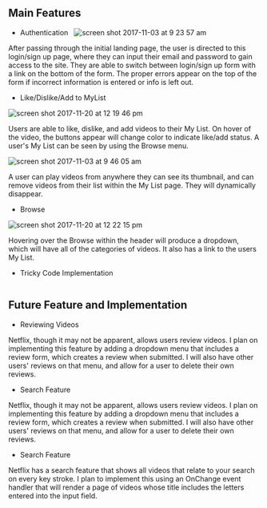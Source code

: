 
## Main Features

  - Authentication
  
  ![screen shot 2017-11-03 at 9 23 57 am](https://user-images.githubusercontent.com/29177545/32375859-8b0d23bc-c079-11e7-9c97-ddb4875d0bab.png)

After passing through the initial landing page, the user is directed to this login/sign up page, where they can input their email and password to gain access to the site. They are able to switch between login/sign up form with a link on the bottom of the form. The proper errors appear on the top of the form if incorrect information is entered or info is left out.

  - Like/Dislike/Add to MyList

  ![screen shot 2017-11-20 at 12 19 46 pm](https://user-images.githubusercontent.com/29177545/33031780-4240f61e-cded-11e7-895b-e30649a19fb9.png)

Users are able to like, dislike, and add videos to their My List. On hover of the video, the buttons appear will change color to indicate like/add status. A user's My List can be seen by using the Browse menu.

![screen shot 2017-11-03 at 9 46 05 am](https://user-images.githubusercontent.com/29177545/32376749-13e56f58-c07c-11e7-9db7-021ef3564748.png)

A user can play videos from anywhere they can see its thumbnail, and can remove videos from their list within the My List page. They will dynamically disappear.

- Browse

![screen shot 2017-11-20 at 12 22 15 pm](https://user-images.githubusercontent.com/29177545/33031916-9dca507a-cded-11e7-97a9-b8b325e8fc04.png)

Hovering over the Browse within the header will produce a dropdown, which will have all of the categories of videos. It also has a link to the users My List.


- Tricky Code Implementation

```javascript

```


## Future Feature and Implementation

  - Reviewing Videos

   Netflix, though it may not be apparent, allows users review videos. I plan on implementing this feature by adding a dropdown menu that    includes a review form, which creates a review when submitted. I will also have other users' reviews on that menu, and allow for a user    to delete their own reviews.

  - Search Feature

   Netflix, though it may not be apparent, allows users review videos. I plan on implementing this feature by adding a dropdown menu that    includes a review form, which creates a review when submitted. I will also have other users' reviews on that menu, and allow for a user    to delete their own reviews.

  - Search Feature

   Netflix has a search feature that shows all videos that relate to your search on every key stroke. I plan to implement this using an OnChange event handler that will render a page of videos whose title includes the letters entered into the input field.
